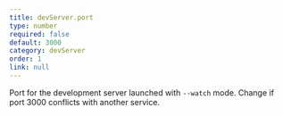 ```yaml
---
title: devServer.port
type: number
required: false
default: 3000
category: devServer
order: 1
link: null
---
```


Port for the development server launched with `--watch` mode. Change if port 3000 conflicts with another service.
